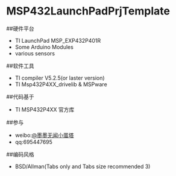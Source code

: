 # MSP432LaunchPadPrjTemplate
##硬件平台

* TI LaunchPad MSP_EXP432P401R
* Some Arduino Modules
* various sensors

##软件工具

* TI compiler V5.2.5(or laster version)
* TI Msp432P4XX_drivelib & MSPware

##代码基于

* TI MSP432P4XX 官方库

##参与
* weibo:[@墨墨无闻小蛋塔](http://weibo.com/toycc2h)
* qq:695447695

##编码风格
* BSD/Allman(Tabs only and Tabs size recommended 3)
